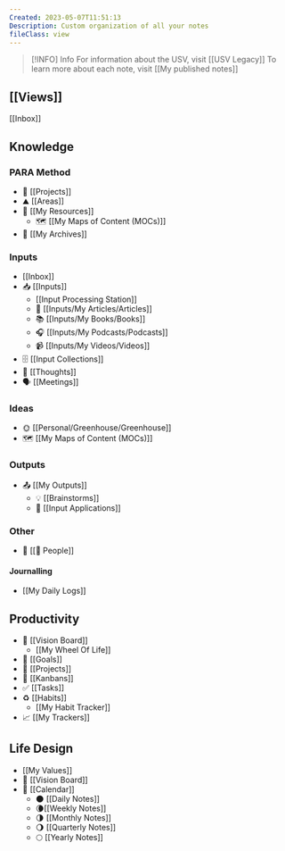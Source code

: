 ```yaml
---
Created: 2023-05-07T11:51:13
Description: Custom organization of all your notes
fileClass: view
---
```


> [!INFO] Info
> For information about the USV, visit [[USV Legacy]]
> To learn more about each note, visit [[My published notes]]

## [[Views]]

[[Inbox]]
## Knowledge
### PARA Method
- 🚧 [[Projects]]
- ⛰ [[Areas]]
- 📝 [[My Resources]]
	- 🗺️ [[My Maps of Content (MOCs)]]
- 📁 [[My Archives]]
### Inputs
- [[Inbox]]
- 📥 [[Inputs]]
	- [[Input Processing Station]]
	- 📰 [[Inputs/My Articles/Articles]]
	- 📚 [[Inputs/My Books/Books]]
	- 🎧 [[Inputs/My Podcasts/Podcasts]]
	- 📹 [[Inputs/My Videos/Videos]]
- 🗄️ [[Input Collections]]
- 💭 [[Thoughts]]
- 🗣 [[Meetings]]
### Ideas
- 🌞 [[Personal/Greenhouse/Greenhouse]]
- 🗺️ [[My Maps of Content (MOCs)]]
### Outputs
- 📤 [[My Outputs]]
	- 💡 [[Brainstorms]]
	- 📖  [[Input Applications]]
### Other
- 👤 [[👤 People]]
#### Journalling
- [[My Daily Logs]]
## Productivity
- 🌟 [[Vision Board]]
	- [[My Wheel Of Life]]
- 🎯 [[Goals]]
- 🚧 [[Projects]]
- 📌 [[Kanbans]]
- ✅ [[Tasks]]
- ♻️ [[Habits]]
	- [[My Habit Tracker]]
- 📈 [[My Trackers]]
## Life Design
- [[My Values]]
- 🌟 [[Vision Board]]
- 📅 [[Calendar]]
	- 🌑 [[Daily Notes]]
	- 🌘[[Weekly Notes]]
	- 🌗 [[Monthly Notes]]
	- 🌖 [[Quarterly Notes]]
	- 🌕 [[Yearly Notes]]